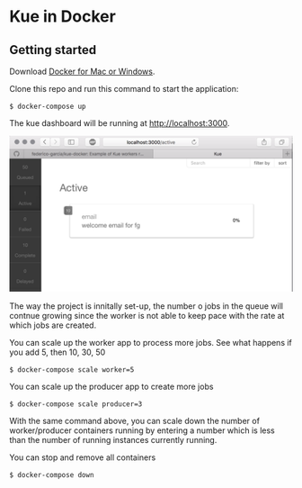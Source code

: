 Kue in Docker
=========

Getting started
---------------

Download [Docker for Mac or Windows](https://www.docker.com).

Clone this repo and run this command to start the application:

    $ docker-compose up

The kue dashboard will be running at [http://localhost:3000](http://localhost:3000).

![dashboard](kue-dashboard.png)

The way the project is innitally set-up, the number o jobs in the queue will contnue growing since the worker is not able to keep pace with the rate at which jobs are created.

You can scale up the worker app to process more jobs. See what happens if you add 5, then 10, 30, 50

    $ docker-compose scale worker=5

You can scale up the producer app to create more jobs

    $ docker-compose scale producer=3

With the same command above, you can scale down the number of worker/producer containers running by entering a number which is less than the number of running instances currently running.

You can stop and remove all containers

    $ docker-compose down

